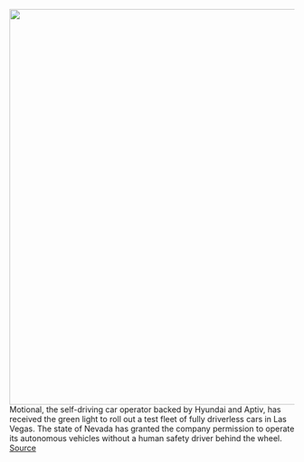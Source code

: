 <img src='https://cdn.vox-cdn.com/thumbor/6pb0ER4nnFOgoCI2OeefCe4iuRg=/0x0:3840x2160/1200x800/filters:focal(1613x773:2227x1387)/cdn.vox-cdn.com/uploads/chorus_image/image/67804387/Motional_Announcement_Image_2.0.jpg' width='700px' /><br/>
Motional, the self-driving car operator backed by Hyundai and Aptiv, has received the green light to roll out a test fleet of fully driverless cars in Las Vegas. The state of Nevada has granted the company permission to operate its autonomous vehicles without a human safety driver behind the wheel.
<a href='https://www.theverge.com/2020/11/17/21570365/motional-driverless-level-4-autonomous-vehicles-hyundai'> Source <a/>